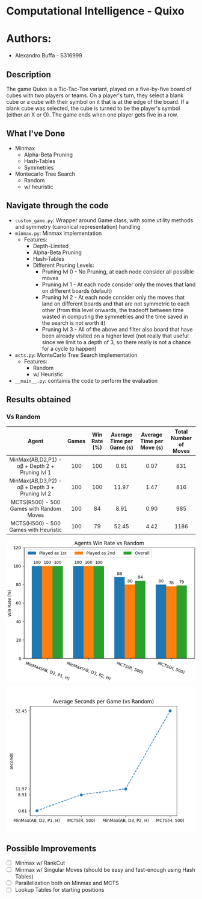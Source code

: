 # Computational Intelligence - Quixo
# Authors:
- Alexandro Buffa - S316999


## Description
The game Quixo is a Tic-Tac-Toe variant, played on a five-by-five board of cubes with two players or teams. On a player's turn, they select a blank cube or a cube with their symbol on it that is at the edge of the board. If a blank cube was selected, the cube is turned to be the player's symbol (either an X or O). The game ends when one player gets five in a row.

## What I've Done
- Minmax
  - Alpha-Beta Pruning
  - Hash-Tables
  - Symmetries
- Montecarlo Tree Search
  - Random
  - w/ heuristic

## Navigate through the code

- `custom_game.py`: Wrapper around Game class, with some utility methods and symmetry (canonical representation) handling
- `minmax.py`: Minmax implementation
  - Features:
    - Depth-Limited
    - Alpha-Beta Pruning
    - Hash-Tables
    - Different Pruning Levels:
      - Pruning lvl 0 - No Pruning, at each node consider all possible moves
      - Pruning lvl 1 - At each node consider only the moves that land on different boards (default)
      - Pruning lvl 2 - At each node consider only the moves that land on different boards and that are not symmetric to each other (from this level onwards, the tradeoff between time wasted in computing the symmetries and the time saved in the search is not worth it)
      - Pruning lvl 3 - All of the above and filter also board that have been already visited on a higher level (not really that useful since we limit to a depth of 3, so there really is not a chance for a cycle to happen) 
- `mcts.py`: MonteCarlo Tree Search implementation
  - Features:
    - Random
    - w/ Heuristic
- `__main__.py`: containis the code to perform the evaluation

## Results obtained

### Vs Random

|                    Agent                          | Games | Win Rate (%) | Average Time per Game (s) | Average Time per Move (s) | Total Number of Moves |
|:-------------------------------------------------:|:-----:|:------------:|:-------------------------:|:-------------------------:|:---------------------:|
|   MinMax(AB,D2,P1) - αβ + Depth 2 + Pruning lvl 1 |  100  |      100     |            0.61           |            0.07           |          831          |
|   MinMax(AB,D3,P2) - αβ + Depth 3 + Pruning lvl 2 |  100  |      100     |           11.97           |            1.47           |          816          |
|      MCTS(R500) - 500 Games with Random Moves     |  100  |      84      |            8.91           |            0.90           |          985          |
|        MCTS(H500) - 500 Games with Heuristic      |  100  |      79      |           52.45           |            4.42           |          1186         |

![Win Rates](./ci_quixo/results/players_wr.png)

![Time Comparison](./ci_quixo/results/time_comparison.png)

## Possible Improvements

- [ ] Minmax w/ RankCut
- [ ] Minmax w/ Singular Moves (should be easy and fast-enough using Hash Tables)
- [ ] Parallelization both on Minmax and MCTS
- [ ] Lookup Tables for starting positions